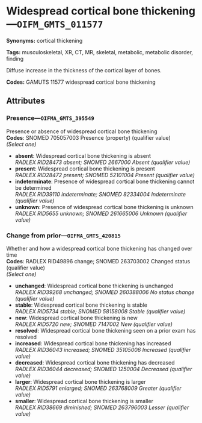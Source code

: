 # Widespread cortical bone thickening—`OIFM_GMTS_011577`

**Synonyms:** cortical thickening

**Tags:** musculoskeletal, XR, CT, MR, skeletal, metabolic, metabolic disorder, finding

Diffuse increase in the thickness of the cortical layer of bones.

**Codes:** GAMUTS 11577 widespread cortical bone thickening

## Attributes

### Presence—`OIFMA_GMTS_395549`

Presence or absence of widespread cortical bone thickening  
**Codes**: SNOMED 705057003 Presence (property) (qualifier value)  
*(Select one)*

- **absent**: Widespread cortical bone thickening is absent  
_RADLEX RID28473 absent; SNOMED 2667000 Absent (qualifier value)_
- **present**: Widespread cortical bone thickening is present  
_RADLEX RID28472 present; SNOMED 52101004 Present (qualifier value)_
- **indeterminate**: Presence of widespread cortical bone thickening cannot be determined  
_RADLEX RID39110 indeterminate; SNOMED 82334004 Indeterminate (qualifier value)_
- **unknown**: Presence of widespread cortical bone thickening is unknown  
_RADLEX RID5655 unknown; SNOMED 261665006 Unknown (qualifier value)_

### Change from prior—`OIFMA_GMTS_420815`

Whether and how a widespread cortical bone thickening has changed over time  
**Codes**: RADLEX RID49896 change; SNOMED 263703002 Changed status (qualifier value)  
*(Select one)*

- **unchanged**: Widespread cortical bone thickening is unchanged  
_RADLEX RID39268 unchanged; SNOMED 260388006 No status change (qualifier value)_
- **stable**: Widespread cortical bone thickening is stable  
_RADLEX RID5734 stable; SNOMED 58158008 Stable (qualifier value)_
- **new**: Widespread cortical bone thickening is new  
_RADLEX RID5720 new; SNOMED 7147002 New (qualifier value)_
- **resolved**: Widespread cortical bone thickening seen on a prior exam has resolved  
- **increased**: Widespread cortical bone thickening has increased  
_RADLEX RID36043 increased; SNOMED 35105006 Increased (qualifier value)_
- **decreased**: Widespread cortical bone thickening has decreased  
_RADLEX RID36044 decreased; SNOMED 1250004 Decreased (qualifier value)_
- **larger**: Widespread cortical bone thickening is larger  
_RADLEX RID5791 enlarged; SNOMED 263768009 Greater (qualifier value)_
- **smaller**: Widespread cortical bone thickening is smaller  
_RADLEX RID38669 diminished; SNOMED 263796003 Lesser (qualifier value)_